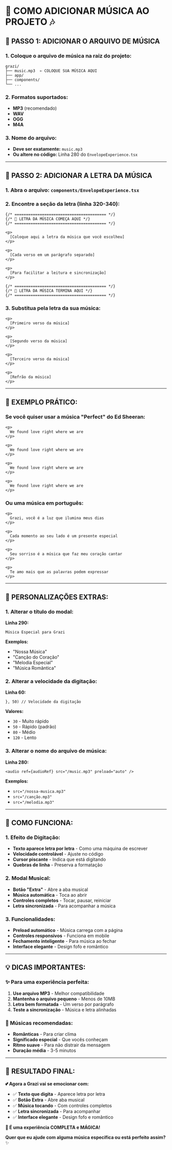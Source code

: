# 🎵 **COMO ADICIONAR MÚSICA AO PROJETO** 🎶

## 📁 **PASSO 1: ADICIONAR O ARQUIVO DE MÚSICA**

### **1. Coloque o arquivo de música na raiz do projeto:**
```
grazi/
├── music.mp3  ← COLOQUE SUA MÚSICA AQUI
├── app/
├── components/
└── ...
```

### **2. Formatos suportados:**
- **MP3** (recomendado)
- **WAV**
- **OGG**
- **M4A**

### **3. Nome do arquivo:**
- **Deve ser exatamente:** `music.mp3`
- **Ou altere no código:** Linha 280 do `EnvelopeExperience.tsx`

---

## 📝 **PASSO 2: ADICIONAR A LETRA DA MÚSICA**

### **1. Abra o arquivo:** `components/EnvelopeExperience.tsx`

### **2. Encontre a seção da letra (linha 320-340):**
```tsx
{/* ======================================== */}
{/* 🎵 LETRA DA MÚSICA COMEÇA AQUI */}
{/* ======================================== */}

<p>
  [Coloque aqui a letra da música que você escolheu]
</p>

<p>
  [Cada verso em um parágrafo separado]
</p>

<p>
  [Para facilitar a leitura e sincronização]
</p>

{/* ======================================== */}
{/* 🎵 LETRA DA MÚSICA TERMINA AQUI */}
{/* ======================================== */}
```

### **3. Substitua pela letra da sua música:**
```tsx
<p>
  [Primeiro verso da música]
</p>

<p>
  [Segundo verso da música]
</p>

<p>
  [Terceiro verso da música]
</p>

<p>
  [Refrão da música]
</p>
```

---

## 🎯 **EXEMPLO PRÁTICO:**

### **Se você quiser usar a música "Perfect" do Ed Sheeran:**

```tsx
<p>
  We found love right where we are
</p>

<p>
  We found love right where we are
</p>

<p>
  We found love right where we are
</p>

<p>
  We found love right where we are
</p>
```

### **Ou uma música em português:**

```tsx
<p>
  Grazi, você é a luz que ilumina meus dias
</p>

<p>
  Cada momento ao seu lado é um presente especial
</p>

<p>
  Seu sorriso é a música que faz meu coração cantar
</p>

<p>
  Te amo mais que as palavras podem expressar
</p>
```

---

## 🎨 **PERSONALIZAÇÕES EXTRAS:**

### **1. Alterar o título do modal:**
**Linha 290:**
```tsx
Música Especial para Grazi
```

**Exemplos:**
- "Nossa Música"
- "Canção do Coração"
- "Melodia Especial"
- "Música Romântica"

### **2. Alterar a velocidade da digitação:**
**Linha 60:**
```tsx
}, 50) // Velocidade da digitação
```

**Valores:**
- `30` - Muito rápido
- `50` - Rápido (padrão)
- `80` - Médio
- `120` - Lento

### **3. Alterar o nome do arquivo de música:**
**Linha 280:**
```tsx
<audio ref={audioRef} src="/music.mp3" preload="auto" />
```

**Exemplos:**
- `src="/nossa-musica.mp3"`
- `src="/canção.mp3"`
- `src="/melodia.mp3"`

---

## 🚀 **COMO FUNCIONA:**

### **1. Efeito de Digitação:**
- **Texto aparece letra por letra** - Como uma máquina de escrever
- **Velocidade controlável** - Ajuste no código
- **Cursor piscante** - Indica que está digitando
- **Quebras de linha** - Preserva a formatação

### **2. Modal Musical:**
- **Botão "Extra"** - Abre a aba musical
- **Música automática** - Toca ao abrir
- **Controles completos** - Tocar, pausar, reiniciar
- **Letra sincronizada** - Para acompanhar a música

### **3. Funcionalidades:**
- **Preload automático** - Música carrega com a página
- **Controles responsivos** - Funciona em mobile
- **Fechamento inteligente** - Para música ao fechar
- **Interface elegante** - Design fofo e romântico

---

## 💡 **DICAS IMPORTANTES:**

### **✨ Para uma experiência perfeita:**
1. **Use arquivo MP3** - Melhor compatibilidade
2. **Mantenha o arquivo pequeno** - Menos de 10MB
3. **Letra bem formatada** - Um verso por parágrafo
4. **Teste a sincronização** - Música e letra alinhadas

### **🎵 Músicas recomendadas:**
- **Românticas** - Para criar clima
- **Significado especial** - Que vocês conheçam
- **Ritmo suave** - Para não distrair da mensagem
- **Duração média** - 3-5 minutos

---

## 🎉 **RESULTADO FINAL:**

**💕 Agora a Grazi vai se emocionar com:**
- ✅ **Texto que digita** - Aparece letra por letra
- ✅ **Botão Extra** - Abre aba musical
- ✅ **Música tocando** - Com controles completos
- ✅ **Letra sincronizada** - Para acompanhar
- ✅ **Interface elegante** - Design fofo e romântico

**🚀 É uma experiência COMPLETA e MÁGICA!**

**Quer que eu ajude com alguma música específica ou está perfeito assim?** ✨ 